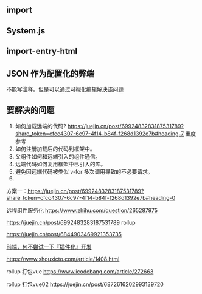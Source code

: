 ## import
## System.js
## import-entry-html

## JSON 作为配置化的弊端

不能写注释。但是可以通过可视化编辑解决该问题

## 要解决的问题
1. 如何加载远端的代码?  https://juejin.cn/post/6992483283187531789?share_token=cfcc4307-6c97-4f14-b84f-f268d1392e7b#heading-7 重度参考
2. 如何注册加载后的代码到框架中。
3. 父组件如何和远端引入的组件通信。
4. 远端代码如何复用框架中已引入的库。
5. 避免因远端代码被类似 v-for 多次调用导致的不必要请求。
1. 
 方案一：https://juejin.cn/post/6992483283187531789?share_token=cfcc4307-6c97-4f14-b84f-f268d1392e7b#heading-0

远程组件服务化
https://www.zhihu.com/question/265287975

https://juejin.cn/post/6992483283187531789 rollup

https://juejin.cn/post/6844903469921353735

[前端，何不尝试一下『插件化』开发](https://juejin.cn/post/6844904118591422472)


https://www.shouxicto.com/article/1408.html

rollup 打包vue
https://www.icodebang.com/article/272663


rollup 打包vue02
https://juejin.cn/post/6872616202993139720